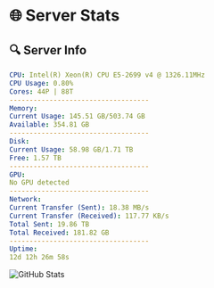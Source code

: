 # 🌐 Server Stats
## 🔍 Server Info
```yaml
CPU: Intel(R) Xeon(R) CPU E5-2699 v4 @ 1326.11MHz
CPU Usage: 0.80%
Cores: 44P | 88T
-----------------------------------
Memory:
Current Usage: 145.51 GB/503.74 GB
Available: 354.81 GB
-----------------------------------
Disk:
Current Usage: 58.98 GB/1.71 TB
Free: 1.57 TB
-----------------------------------
GPU:
No GPU detected
-----------------------------------
Network:
Current Transfer (Sent): 18.38 MB/s
Current Transfer (Received): 117.77 KB/s
Total Sent: 19.86 TB
Total Received: 181.82 GB
-----------------------------------
Uptime:
12d 12h 26m 58s
```
![GitHub Stats](https://img.shields.io/badge/Updated-2025-03-20_09:49:47-blue)